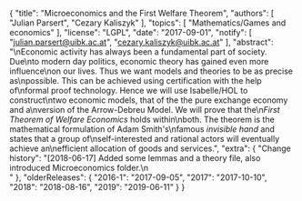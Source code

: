 {
    "title": "Microeconomics and the First Welfare Theorem",
    "authors": [
        "Julian Parsert",
        "Cezary Kaliszyk"
    ],
    "topics": [
        "Mathematics/Games and economics"
    ],
    "license": "LGPL",
    "date": "2017-09-01",
    "notify": [
        "julian.parsert@uibk.ac.at",
        "cezary.kaliszyk@uibk.ac.at"
    ],
    "abstract": "\nEconomic activity has always been a fundamental part of society. Due\nto modern day politics, economic theory has gained even more influence\non our lives. Thus we want models and theories to be as precise as\npossible. This can be achieved using certification with the help of\nformal proof technology. Hence we will use Isabelle/HOL to construct\ntwo economic models, that of the the pure exchange economy and a\nversion of the Arrow-Debreu Model. We will prove that the\n<i>First Theorem of Welfare Economics</i> holds within\nboth. The theorem is the mathematical formulation of Adam Smith's\nfamous <i>invisible hand</i> and states that a group of\nself-interested and rational actors will eventually achieve an\nefficient allocation of goods and services.",
    "extra": {
        "Change history": "[2018-06-17] Added some lemmas and a theory file, also introduced Microeconomics folder.\n<br>"
    },
    "olderReleases": {
        "2016-1": "2017-09-05",
        "2017": "2017-10-10",
        "2018": "2018-08-16",
        "2019": "2019-06-11"
    }
}